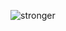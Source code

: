 ![stronger](https://cdn.jsdelivr.net/gh/MalenaMorgensen/Image-Hosting-Service/img/kneeEstradiol.png)